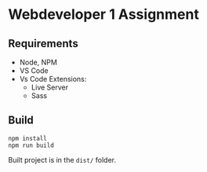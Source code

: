 # Webdeveloper 1 Assignment

## Requirements

- Node, NPM
- VS Code
- Vs Code Extensions:
  - Live Server
  - Sass

## Build
```
npm install
npm run build
```
Built project is in the `dist/` folder.
